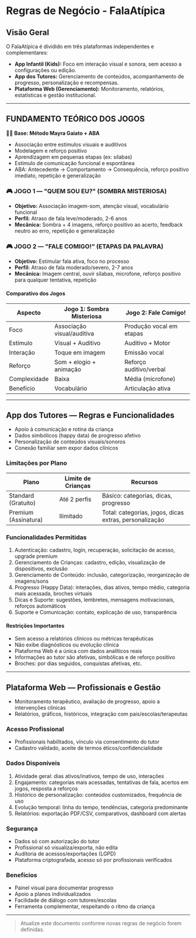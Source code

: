 # Regras de Negócio - FalaAtípica

## Visão Geral
O FalaAtípica é dividido em três plataformas independentes e complementares:
- **App Infantil (Kids):** Foco em interação visual e sonora, sem acesso a configurações ou edição.
- **App dos Tutores:** Gerenciamento de conteúdos, acompanhamento de progresso, personalização e recompensas.
- **Plataforma Web (Gerenciamento):** Monitoramento, relatórios, estatísticas e gestão institucional.

---

## FUNDAMENTO TEÓRICO DOS JOGOS
👩‍⚕️ **Base: Método Mayra Gaiato + ABA**

- Associação entre estímulos visuais e auditivos
- Modelagem e reforço positivo
- Aprendizagem em pequenas etapas (ex: sílabas)
- Estímulo de comunicação funcional e espontânea
- ABA: Antecedente → Comportamento → Consequência, reforço positivo imediato, repetição e generalização

### 🎮 JOGO 1 — "QUEM SOU EU?" (SOMBRA MISTERIOSA)
- **Objetivo:** Associação imagem-som, atenção visual, vocabulário funcional
- **Perfil:** Atraso de fala leve/moderado, 2-6 anos
- **Mecânica:** Sombra + 4 imagens, reforço positivo ao acerto, feedback neutro ao erro, repetição e generalização

### 🎮 JOGO 2 — "FALE COMIGO!" (ETAPAS DA PALAVRA)
- **Objetivo:** Estimular fala ativa, foco no processo
- **Perfil:** Atraso de fala moderado/severo, 2-7 anos
- **Mecânica:** Imagem central, ouvir sílabas, microfone, reforço positivo para qualquer tentativa, repetição

#### Comparativo dos Jogos
| Aspecto | Jogo 1: Sombra Misteriosa | Jogo 2: Fale Comigo! |
|---|---|---|
| Foco | Associação visual/auditiva | Produção vocal em etapas |
| Estímulo | Visual + Auditivo | Auditivo + Motor |
| Interação | Toque em imagem | Emissão vocal |
| Reforço | Som + elogio + animação | Reforço auditivo/verbal |
| Complexidade | Baixa | Média (microfone) |
| Benefício | Vocabulário | Articulação ativa |

---

## App dos Tutores — Regras e Funcionalidades
- Apoio à comunicação e rotina da criança
- Dados simbólicos (happy data) de progresso afetivo
- Personalização de conteúdos visuais/sonoros
- Conexão familiar sem expor dados clínicos

### Limitações por Plano
| Plano | Limite de Crianças | Recursos |
|---|---|---|
| Standard (Gratuito) | Até 2 perfis | Básico: categorias, dicas, progresso |
| Premium (Assinatura) | Ilimitado | Total: categorias, jogos, dicas extras, personalização |

### Funcionalidades Permitidas
1. Autenticação: cadastro, login, recuperação, solicitação de acesso, upgrade premium
2. Gerenciamento de Crianças: cadastro, edição, visualização de dispositivos, exclusão
3. Gerenciamento de Conteúdo: inclusão, categorização, reorganização de imagens/sons
4. Progresso (Happy Data): interações, dias ativos, tempo médio, categoria mais acessada, broches virtuais
5. Dicas e Suporte: sugestões, lembretes, mensagens motivacionais, reforços automáticos
6. Suporte e Comunicação: contato, explicação de uso, transparência

#### Restrições Importantes
- Sem acesso a relatórios clínicos ou métricas terapêuticas
- Não exibe diagnósticos ou evolução clínica
- Plataforma Web é a única com dados analíticos reais
- Informações ao tutor são afetivas, simbólicas e de reforço positivo
- Broches: por dias seguidos, conquistas afetivas, etc.

---

## Plataforma Web — Profissionais e Gestão
- Monitoramento terapêutico, avaliação de progresso, apoio a intervenções clínicas
- Relatórios, gráficos, históricos, integração com pais/escolas/terapeutas

### Acesso Profissional
- Profissionais habilitados, vínculo via consentimento do tutor
- Cadastro validado, aceite de termos éticos/confidencialidade

### Dados Disponíveis
1. Atividade geral: dias ativos/inativos, tempo de uso, interações
2. Engajamento: categorias mais acessadas, tentativas de fala, acertos em jogos, resposta a reforços
3. Histórico de personalização: conteúdos customizados, frequência de uso
4. Evolução temporal: linha do tempo, tendências, categoria predominante
5. Relatórios: exportação PDF/CSV, comparativos, dashboard com alertas

### Segurança
- Dados só com autorização do tutor
- Profissional só visualiza/exporta, não edita
- Auditoria de acessos/exportações (LGPD)
- Plataforma criptografada, acesso só por profissionais verificados

### Benefícios
- Painel visual para documentar progresso
- Apoio a planos individualizados
- Facilidade de diálogo com tutores/escolas
- Ferramenta complementar, respeitando o ritmo da criança

---

> Atualize este documento conforme novas regras de negócio forem definidas. 